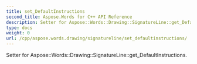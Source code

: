 ```yaml
---
title: set_DefaultInstructions
second_title: Aspose.Words for C++ API Reference
description: Setter for Aspose::Words::Drawing::SignatureLine::get_DefaultInstructions. 
type: docs
weight: 0
url: /cpp/aspose.words.drawing/signatureline/set_defaultinstructions/
---
```


Setter for Aspose::Words::Drawing::SignatureLine::get_DefaultInstructions. 

